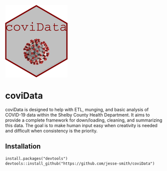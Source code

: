 ![](https://github.com/jesse-smith/coviData/blob/master/hex-covidata(1).png)
# coviData

coviData is designed to help with ETL, munging, and basic analysis of COVID-19 data within the Shelby County Health Department. It aims to provide a complete framework for down/loading, cleaning, and summarizing this data. The goal is to make human input easy when creativity is needed and difficult when consistency is the priority.

## Installation
```
install.packages("devtools")
devtools::install_github("https://github.com/jesse-smith/coviData")
```
